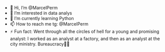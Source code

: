 - 👋 Hi, I’m @MarcelPerm
- 👀 I’m interested in data analys
- 🌱 I’m currently learning Python
- 📫 How to reach me tg: @MarcelPerm
- ⚡ Fun fact: Went through all the circles of hell for a young and promising analyst: I worked as an analyst at a factory, and then as an analyst at the city ministry. Bureaucracy🤢🤮

<!---
MarcelPerm/MarcelPerm is a ✨ special ✨ repository because its `README.md` (this file) appears on your GitHub profile.
You can click the Preview link to take a look at your changes.
--->
